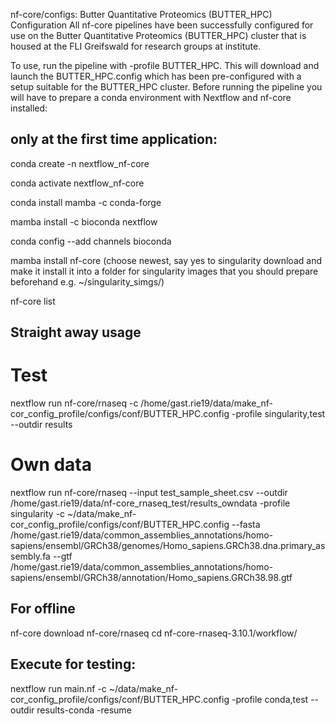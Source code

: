 nf-core/configs: Butter Quantitative Proteomics (BUTTER_HPC) Configuration
All nf-core pipelines have been successfully configured for use on the Butter Quantitative Proteomics (BUTTER_HPC) cluster that is housed at the FLI Greifswald for research groups at institute.

To use, run the pipeline with -profile BUTTER_HPC. This will download and launch the BUTTER_HPC.config which has been pre-configured with a setup suitable for the BUTTER_HPC cluster. 
Before running the pipeline you will have to prepare a conda environment with Nextflow and nf-core installed:

## only at the first time application:
conda create -n nextflow_nf-core 

conda activate nextflow_nf-core 

conda install mamba -c conda-forge

mamba install -c bioconda nextflow

conda config --add channels bioconda

mamba install  nf-core (choose newest, say yes to singularity download and make it install it into a folder for singularity images that you should prepare beforehand e.g.  ~/singularity_simgs/) 

nf-core list
## Straight away usage
# Test
nextflow run nf-core/rnaseq -c /home/gast.rie19/data/make_nf-cor_config_profile/configs/conf/BUTTER_HPC.config -profile singularity,test --outdir results

# Own data
 nextflow run nf-core/rnaseq --input test_sample_sheet.csv --outdir /home/gast.rie19/data/nf-core_rnaseq_test/results_owndata -profile singularity -c ~/data/make_nf-cor_config_profile/configs/conf/BUTTER_HPC.config --fasta /home/gast.rie19/data/common_assemblies_annotations/homo-sapiens/ensembl/GRCh38/genomes/Homo_sapiens.GRCh38.dna.primary_assembly.fa --gtf /home/gast.rie19/data/common_assemblies_annotations/homo-sapiens/ensembl/GRCh38/annotation/Homo_sapiens.GRCh38.98.gtf

## For offline 
nf-core download nf-core/rnaseq
cd nf-core-rnaseq-3.10.1/workflow/
## Execute for testing:
nextflow run main.nf -c ~/data/make_nf-cor_config_profile/configs/conf/BUTTER_HPC.config -profile conda,test --outdir results-conda -resume
